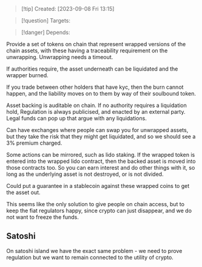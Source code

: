 
>[!tip] Created: [2023-09-08 Fri 13:15]

>[!question] Targets: 

>[!danger] Depends: 

Provide a set of tokens on chain that represent wrapped versions of the chain assets, with these having a traceability requirement on the unwrapping.  Unwrapping needs a timeout.  

If authorities require, the asset underneath can be liquidated and the wrapper burned.

If you trade between other holders that have kyc, then the burn cannot happen, and the liability moves on to them by way of their soulbound token.

Asset backing is auditable on chain.  If no authority requires a liquidation hold, 
Regulation is always publicised, and enacted by an external party.
Legal funds can pop up that argue with any liquidations.

Can have exchanges where people can swap you for unwrapped assets, but they take the risk that they might get liquidated, and so we should see a 3% premium charged.

Some actions can be mirrored, such as lido staking.  If the wrapped token is entered into the wrapped lido contract, then the backed asset is moved into those contracts too.  So you can earn interest and do other things with it, so long as the underlying asset is not destroyed, or is not divided.

Could put a guarantee in a stablecoin against these wrapped coins to get the asset out.

This seems like the only solution to give people on chain access, but to keep the fiat regulators happy, since crypto can just disappear, and we do not want to freeze the funds.

## Satoshi
On satoshi island we have the exact same problem - we need to prove regulation but we want to remain connected to the utility of crypto.